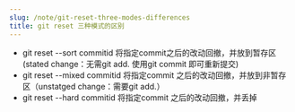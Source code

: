 ```yaml
---
slug: /note/git-reset-three-modes-differences
title: git reset 三种模式的区别
---
```

- git reset --sort commitid 将指定commit之后的改动回撤，并放到暂存区(stated change：无需git add. 使用git commit 即可重新提交)
- git reset --mixed commitid 将指定commit 之后的改动回撤，并放到非暂存区（unstatged change：需要git add.）
- git reset --hard commitid 将指定commit 之后的改动回撤，并丢掉
